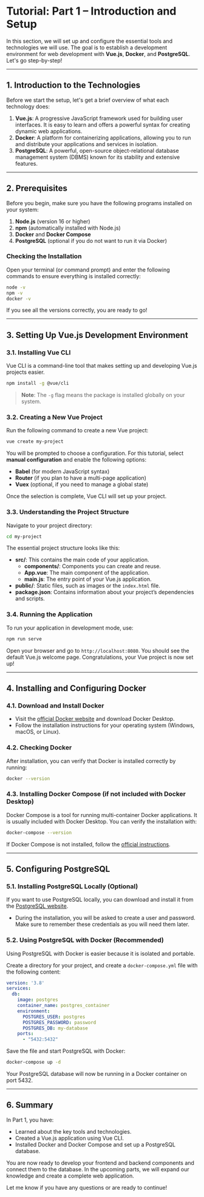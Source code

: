 
# Tutorial: Part 1 – Introduction and Setup

In this section, we will set up and configure the essential tools and technologies we will use. The goal is to establish a development environment for web development with **Vue.js**, **Docker**, and **PostgreSQL**. Let's go step-by-step!

---

## 1. Introduction to the Technologies
Before we start the setup, let's get a brief overview of what each technology does:

1. **Vue.js**: A progressive JavaScript framework used for building user interfaces. It is easy to learn and offers a powerful syntax for creating dynamic web applications.
2. **Docker**: A platform for containerizing applications, allowing you to run and distribute your applications and services in isolation.
3. **PostgreSQL**: A powerful, open-source object-relational database management system (DBMS) known for its stability and extensive features.

---

## 2. Prerequisites
Before you begin, make sure you have the following programs installed on your system:

1. **Node.js** (version 16 or higher)
2. **npm** (automatically installed with Node.js)
3. **Docker** and **Docker Compose**
4. **PostgreSQL** (optional if you do not want to run it via Docker)

### Checking the Installation
Open your terminal (or command prompt) and enter the following commands to ensure everything is installed correctly:

```bash
node -v
npm -v
docker -v
```

If you see all the versions correctly, you are ready to go!

---

## 3. Setting Up Vue.js Development Environment

### 3.1. Installing Vue CLI
Vue CLI is a command-line tool that makes setting up and developing Vue.js projects easier.

```bash
npm install -g @vue/cli
```

> **Note**: The `-g` flag means the package is installed globally on your system.

### 3.2. Creating a New Vue Project
Run the following command to create a new Vue project:

```bash
vue create my-project
```

You will be prompted to choose a configuration. For this tutorial, select **manual configuration** and enable the following options:

- **Babel** (for modern JavaScript syntax)
- **Router** (if you plan to have a multi-page application)
- **Vuex** (optional, if you need to manage a global state)

Once the selection is complete, Vue CLI will set up your project.

### 3.3. Understanding the Project Structure
Navigate to your project directory:

```bash
cd my-project
```

The essential project structure looks like this:

- **src/**: This contains the main code of your application.
  - **components/**: Components you can create and reuse.
  - **App.vue**: The main component of the application.
  - **main.js**: The entry point of your Vue.js application.
- **public/**: Static files, such as images or the `index.html` file.
- **package.json**: Contains information about your project’s dependencies and scripts.

### 3.4. Running the Application
To run your application in development mode, use:

```bash
npm run serve
```

Open your browser and go to `http://localhost:8080`. You should see the default Vue.js welcome page. Congratulations, your Vue project is now set up!

---

## 4. Installing and Configuring Docker

### 4.1. Download and Install Docker
- Visit the [official Docker website](https://www.docker.com/get-started) and download Docker Desktop.
- Follow the installation instructions for your operating system (Windows, macOS, or Linux).

### 4.2. Checking Docker
After installation, you can verify that Docker is installed correctly by running:

```bash
docker --version
```

### 4.3. Installing Docker Compose (if not included with Docker Desktop)
Docker Compose is a tool for running multi-container Docker applications. It is usually included with Docker Desktop. You can verify the installation with:

```bash
docker-compose --version
```

If Docker Compose is not installed, follow the [official instructions](https://docs.docker.com/compose/install/).

---

## 5. Configuring PostgreSQL

### 5.1. Installing PostgreSQL Locally (Optional)
If you want to use PostgreSQL locally, you can download and install it from the [PostgreSQL website](https://www.postgresql.org/download/).

- During the installation, you will be asked to create a user and password. Make sure to remember these credentials as you will need them later.

### 5.2. Using PostgreSQL with Docker (Recommended)
Using PostgreSQL with Docker is easier because it is isolated and portable.

Create a directory for your project, and create a `docker-compose.yml` file with the following content:

```yaml
version: '3.8'
services:
  db:
    image: postgres
    container_name: postgres_container
    environment:
      POSTGRES_USER: postgres
      POSTGRES_PASSWORD: password
      POSTGRES_DB: my-database
    ports:
      - "5432:5432"
```

Save the file and start PostgreSQL with Docker:

```bash
docker-compose up -d
```

Your PostgreSQL database will now be running in a Docker container on port 5432.

---

## 6. Summary
In Part 1, you have:
- Learned about the key tools and technologies.
- Created a Vue.js application using Vue CLI.
- Installed Docker and Docker Compose and set up a PostgreSQL database.

You are now ready to develop your frontend and backend components and connect them to the database. In the upcoming parts, we will expand our knowledge and create a complete web application.

Let me know if you have any questions or are ready to continue!
